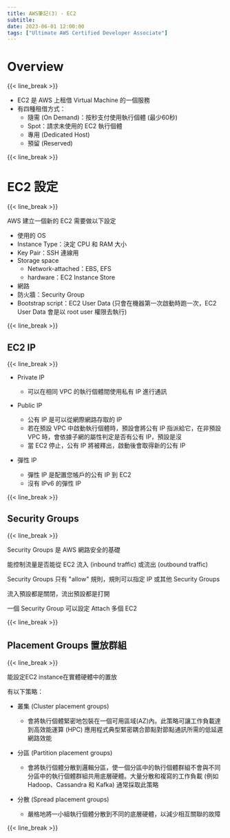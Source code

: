 ```yaml
---
title: AWS筆記(3) - EC2
subtitle: 
date: 2023-06-01 12:00:00
tags: ["Ultimate AWS Certified Developer Associate"]
---
```



# Overview

{{< line_break >}}

- EC2 是 AWS 上租借 Virtual Machine 的一個服務
- 有四種租借方式：
  - 隨需 (On Demand)：按秒支付使用執行個體 (最少60秒)
  - Spot：請求未使用的 EC2 執行個體
  - 專用 (Dedicated Host)
  - 預留 (Reserved)

<!--more-->

{{< line_break >}}

# EC2 設定

{{< line_break >}}

AWS 建立一個新的 EC2 需要做以下設定

- 使用的 OS
- Instance Type：決定 CPU 和 RAM 大小
- Key Pair：SSH 連線用
- Storage space
    - Network-attached：EBS, EFS
    - hardware：EC2 Instance Store
- 網路
- 防火牆：Security Group
- Bootstrap script：EC2 User Data (只會在機器第一次啟動時跑一次，EC2 User Data 會是以 root user 權限去執行)



{{< line_break >}}

## EC2 IP

{{< line_break >}}

- Private IP
  - 可以在相同 VPC 的執行個體間使用私有 IP 進行通訊

- Public IP
  - 公有 IP 是可以從網際網路存取的 IP
  - 若在預設 VPC 中啟動執行個體時，預設會將公有 IP 指派給它，在非預設 VPC 時，會依據子網的屬性判定是否有公有 IP，預設是沒
  - 當 EC2 停止，公有 IP 將被釋出，啟動後會取得新的公有 IP

- 彈性 IP
  - 彈性 IP 是配置您帳戶的公有 IP 到 EC2
  - 沒有 IPv6 的彈性 IP

{{< line_break >}}

## Security Groups

{{< line_break >}}

Security Groups 是 AWS 網路安全的基礎

能控制流量是否能從 EC2 流入 (inbound traffic) 或流出 (outbound traffic)

Security Groups 只有 "allow" 規則，規則可以指定 IP 或其他 Security Groups

流入預設都是關閉，流出預設都是打開

一個 Security Group 可以設定 Attach 多個 EC2


{{< line_break >}}

## Placement Groups 置放群組

{{< line_break >}}

能設定EC2 instance在實體硬體中的置放

有以下策略：

- 叢集 (Cluster placement groups)
  - 會將執行個體緊密地包裝在一個可用區域(AZ)內。此策略可讓工作負載達到高效能運算 (HPC) 應用程式典型緊密耦合節點對節點通訊所需的低延遲網路效能

- 分區 (Partition placement groups)
  - 會將執行個體分散到邏輯分區，使一個分區中的執行個體群組不會與不同分區中的執行個體群組共用底層硬體。大量分散和複寫的工作負載 (例如 Hadoop、Cassandra 和 Kafka) 通常採取此策略

- 分散 (Spread placement groups)
  - 嚴格地將一小組執行個體分散到不同的底層硬體，以減少相互關聯的故障

{{< line_break >}}
